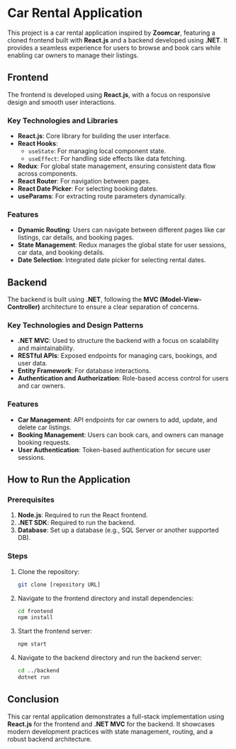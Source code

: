 # Car Rental Application

This project is a car rental application inspired by **Zoomcar**, featuring a cloned frontend built with **React.js** and a backend developed using **.NET**. It provides a seamless experience for users to browse and book cars while enabling car owners to manage their listings.

## Frontend

The frontend is developed using **React.js**, with a focus on responsive design and smooth user interactions.

### Key Technologies and Libraries
- **React.js**: Core library for building the user interface.
- **React Hooks**:
  - `useState`: For managing local component state.
  - `useEffect`: For handling side effects like data fetching.
- **Redux**: For global state management, ensuring consistent data flow across components.
- **React Router**: For navigation between pages.
- **React Date Picker**: For selecting booking dates.
- **useParams**: For extracting route parameters dynamically.

### Features
- **Dynamic Routing**: Users can navigate between different pages like car listings, car details, and booking pages.
- **State Management**: Redux manages the global state for user sessions, car data, and booking details.
- **Date Selection**: Integrated date picker for selecting rental dates.

## Backend

The backend is built using **.NET**, following the **MVC (Model-View-Controller)** architecture to ensure a clear separation of concerns.

### Key Technologies and Design Patterns
- **.NET MVC**: Used to structure the backend with a focus on scalability and maintainability.
- **RESTful APIs**: Exposed endpoints for managing cars, bookings, and user data.
- **Entity Framework**: For database interactions.
- **Authentication and Authorization**: Role-based access control for users and car owners.

### Features
- **Car Management**: API endpoints for car owners to add, update, and delete car listings.
- **Booking Management**: Users can book cars, and owners can manage booking requests.
- **User Authentication**: Token-based authentication for secure user sessions.

## How to Run the Application

### Prerequisites
1. **Node.js**: Required to run the React frontend.
2. **.NET SDK**: Required to run the backend.
3. **Database**: Set up a database (e.g., SQL Server or another supported DB).

### Steps
1. Clone the repository:
   ```bash
   git clone [repository URL]
   ```
2. Navigate to the frontend directory and install dependencies:
   ```bash
   cd frontend
   npm install
   ```
3. Start the frontend server:
   ```bash
   npm start
   ```
4. Navigate to the backend directory and run the backend server:
   ```bash
   cd ../backend
   dotnet run
   ```

## Conclusion

This car rental application demonstrates a full-stack implementation using **React.js** for the frontend and **.NET MVC** for the backend. It showcases modern development practices with state management, routing, and a robust backend architecture.
